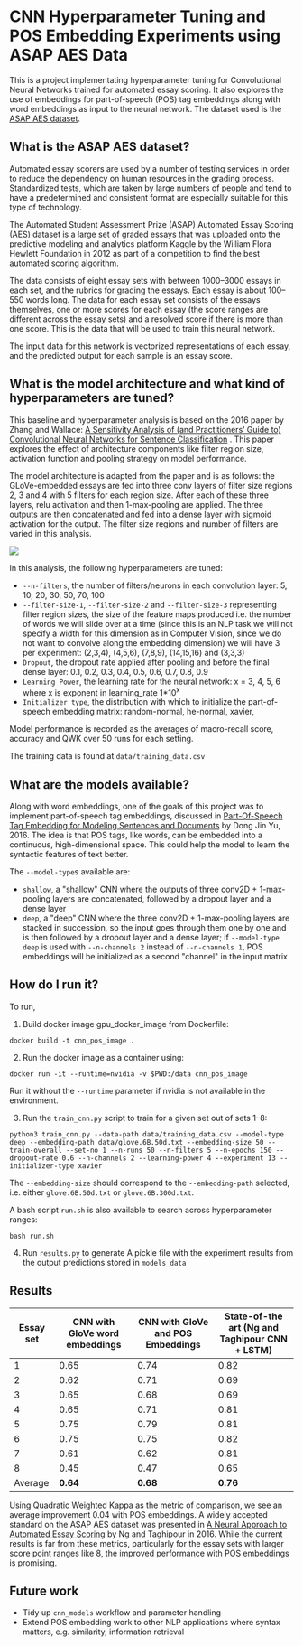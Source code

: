 # CNN Hyperparameter Tuning and POS Embedding Experiments using ASAP AES Data

This is a project implementating hyperparameter tuning for Convolutional Neural Networks trained for automated essay
scoring. It also explores the use of embeddings for part-of-speech (POS) tag embeddings along with word embeddings as
input to the neural network. The dataset used is the [ASAP AES dataset](https://www.kaggle.com/c/asap-aes).

## What is the ASAP AES dataset?

Automated essay scorers are used by a number of testing services in order to reduce the dependency on human resources in
the grading process. Standardized tests, which are taken by large numbers of people and tend to have a predetermined and
consistent format are especially suitable for this type of technology.

The Automated Student Assessment Prize (ASAP) Automated Essay Scoring (AES) dataset is a large set of graded essays that
was uploaded onto the predictive modeling and analytics platform Kaggle by the William Flora Hewlett Foundation in 2012
as part of a competition to find the best automated scoring algorithm.

The data consists of eight essay sets with between 1000–3000 essays in each set, and the rubrics for grading the essays.
Each essay is about 100–550 words long. The data for each essay set consists of the essays themselves, one or more
scores for each essay (the score ranges are different across the essay sets) and a resolved score if there is more than
one score. This is the data that will be used to train this neural network.

The input data for this network is vectorized representations of each essay, and the predicted output for each sample is
an essay score.

## What is the model architecture and what kind of hyperparameters are tuned?

This baseline and hyperparameter analysis is based on the 2016 paper by Zhang and Wallace: [A Sensitivity Analysis of 
(and Practitioners’ Guide to) Convolutional Neural Networks for Sentence Classification](https://arxiv.org/pdf/1510.03820.pdf)
. This paper explores the effect of architecture components like filter region size, activation function and pooling
strategy on model performance.

The model architecture is adapted from the paper and is as follows: the GLoVe-embedded essays are fed into three conv
layers of filter size regions 2, 3 and 4 with 5 filters for each region size. After each of these three layers, relu
activation and then 1-max-pooling are applied. The three outputs are then concatenated and fed into a dense layer with
sigmoid activation for the output. The filter size regions and number of filters are varied in this analysis.

![](data/cnn.png)

In this analysis, the following hyperparameters are tuned:

* `--n-filters`, the number of filters/neurons in each convolution layer: 5, 10, 20, 30, 50, 70, 100
* `--filter-size-1`, `--filter-size-2` and `--filter-size-3` representing filter region sizes, the size of the feature
  maps produced i.e. the number of words we will slide over at a time (since this is an NLP task we will not specify a
  width for this dimension as in Computer Vision, since we do not want to convolve along the embedding dimension) we
  will have 3 per experiment: (2,3,4), (4,5,6), (7,8,9), (14,15,16) and (3,3,3)
* `Dropout`, the dropout rate applied after pooling and before the final dense layer: 0.1, 0.2, 0.3, 0.4, 0.5, 0.6, 0.7,
  0.8, 0.9
* `Learning Power`, the learning rate for the neural network: x = 3, 4, 5, 6 where x is exponent in learning_rate
  1\*10<sup>x</sup>
* `Initializer type`, the distribution with which to initialize the part-of-speech embedding matrix: random-normal,
  he-normal, xavier,

Model performance is recorded as the averages of macro-recall score, accuracy and QWK over 50 runs for each setting.

The training data is found at `data/training_data.csv`

## What are the models available?

Along with word embeddings, one of the goals of this project was to implement part-of-speech tag embeddings, discussed
in [Part-Of-Speech Tag Embedding for Modeling Sentences and Documents](https://escholarship.org/uc/item/0vk28220) by
Dong Jin Yu, 2016. The idea is that POS tags, like words, can be embedded into a continuous, high-dimensional space.
This could help the model to learn the syntactic features of text better.

The `--model-type`s available are:

* `shallow`, a "shallow" CNN where the outputs of three conv2D + 1-max-pooling layers are concatenated, followed by a
  dropout layer and a dense layer
* `deep`, a "deep" CNN where the three conv2D + 1-max-pooling layers are stacked in succession, so the input goes
  through them one by one and is then followed by a dropout layer and a dense layer; if `--model-type deep` is used
  with `--n-channels 2` instead of `--n-channels 1`, POS embeddings will be initialized as a second "channel" in the
  input matrix

## How do I run it?

To run,

1) Build docker image gpu_docker_image from Dockerfile:
```
docker build -t cnn_pos_image . 
```

2) Run the docker image as a container using:
```
docker run -it --runtime=nvidia -v $PWD:/data cnn_pos_image
```

Run it without the `--runtime` parameter if nvidia is not available in the environment.

3) Run the `train_cnn.py` script to train for a given set out of sets 1–8:
```
python3 train_cnn.py --data-path data/training_data.csv --model-type deep --embedding-path data/glove.6B.50d.txt --embedding-size 50 --train-overall --set-no 1 --n-runs 50 --n-filters 5 --n-epochs 150 --dropout-rate 0.6 --n-channels 2 --learning-power 4 --experiment 13 --initializer-type xavier
```

The `--embedding-size` should correspond to the `--embedding-path` selected, i.e. either `glove.6B.50d.txt`
or `glove.6B.300d.txt`.

A bash script `run.sh` is also available to search across hyperparameter ranges:
```
bash run.sh
```

4) Run `results.py` to generate A pickle file with the experiment results from the output predictions stored in
   `models_data`

## Results

| Essay set | CNN with GloVe word embeddings | CNN with GloVe and POS Embeddings | State-of-the art (Ng and Taghipour CNN + LSTM) |
|-----------|--------------------------------|-----------------------------------|------------------------------------------------|
| 1         | 0.65                           | 0.74                              | 0.82                                           |
| 2         | 0.62                           | 0.71                              | 0.69                                           |
| 3         | 0.65                           | 0.68                              | 0.69                                           |
| 4         | 0.65                           | 0.71                              | 0.81                                           |
| 5         | 0.75                           | 0.79                              | 0.81                                           |
| 6         | 0.75                           | 0.75                              | 0.82                                           |
| 7         | 0.61                           | 0.62                              | 0.81                                           |
| 8         | 0.45                           | 0.47                              | 0.65                                           |
| Average   | **0.64**                           | **0.68**                              | **0.76**                                           |

Using Quadratic Weighted Kappa as the metric of comparison, we see an average improvement 0.04 with POS embeddings. A
widely accepted standard on the ASAP AES dataset was presented in
[A Neural Approach to Automated Essay Scoring](https://aclanthology.org/D16-1193.pdf) by Ng and Taghipour in 2016. While
the current results is far from these metrics, particularly for the essay sets with larger score point ranges like 8,
the improved performance with POS embeddings is promising.

## Future work

* Tidy up `cnn_models` workflow and parameter handling
* Extend POS embedding work to other NLP applications where syntax matters, e.g. similarity, information retrieval

